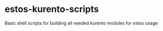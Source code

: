 # estos-kurento-scripts
Basic shell scripts for building all needed kurento modules for estos usage
